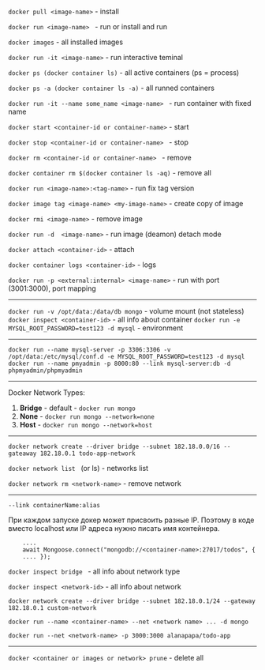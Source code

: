 `docker pull <image-name>`    -   install

`docker run <image-name> `    -   run or install and run

`docker images`  -    all installed images

`docker run -it <image-name>`     -   run interactive teminal

`docker ps (docker container ls)`    -  all active containers (ps = process)

`docker ps -a (docker container ls -a)`   -   all runned containers

`docker run -it --name some_name <image-name> `  -   run container with fixed name

`docker start <container-id or container-name>`   -   start

`docker stop <container-id or container-name> `   -   stop

`docker rm <container-id or container-name> `   -    remove

`docker container rm $(docker container ls -aq)`  -   remove all

`docker run <image-name>:<tag-name>` - run fix tag version

`docker image tag <image-name> <my-image-name>`    -   create copy of image

`docker rmi <image-name>`     -   remove image

`docker run -d  <image-name>` - run image (deamon) detach mode

`docker attach <container-id>`    -   attach

`docker container logs <container-id>`    -   logs

`docker run -p <external:internal> <image-name>`    -   run with port (3001:3000), port mapping

***

`docker run -v /opt/data:/data/db mongo`  -   volume mount (not stateless)
`docker inspect <container-id>`   -   all info about container
`docker run -e MYSQL_ROOT_PASSWORD=test123 -d mysql`     -  environment  

***

`docker run --name mysql-server -p 3306:3306 -v /opt/data:/etc/mysql/conf.d -e MYSQL_ROOT_PASSWORD=test123 -d mysql`
`docker run --name pmyadmin -p 8000:80 --link mysql-server:db -d phpmyadmin/phpmyadmin`

***

Docker Network Types:

1. **Bridge**   -   default -   `docker run mongo`
2. **None**     -  `docker run mongo --network=none`
3. **Host**     -   `docker run mongo --network=host`

***

`docker network create --driver bridge --subnet 182.18.0.0/16 --gateaway 182.18.0.1 todo-app-network`

`docker network list ` (or ls)   -       networks list

`docker network rm <network-name>`    -  remove network

---

`--link containerName:alias`

При каждом запуске докер может присвоить разные IP. Поэтому в коде вместо localhost или IP адреса нужно писать имя контейнера.  

        ....
        await Mongoose.connect("mongodb://<container-name>:27017/todos", {
        .... });


`docker inspect bridge `  -   all info about network type

`docker inspect <network-id>`     -   all info about network

`docker network create --driver bridge --subnet 182.18.0.1/24 --gateway 182.18.0.1 custom-network`

`docker run --name <container-name> --net <network name> ... -d mongo`

`docker run --net <network-name> -p 3000:3000 alanapapa/todo-app`

***

`docker <container or images or network> prune`         -       delete all
 